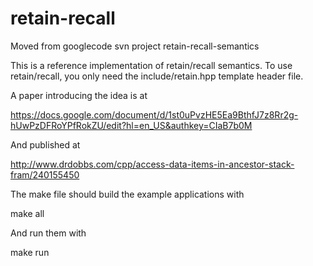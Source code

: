 retain-recall
=============

Moved from googlecode svn project retain-recall-semantics

This is a reference implementation of retain/recall semantics.  To use
retain/recall, you only need the include/retain.hpp template header file.

A paper introducing the idea is at

https://docs.google.com/document/d/1st0uPvzHE5Ea9BthfJ7z8Rr2g-hUwPzDFRoYPfRokZU/edit?hl=en_US&authkey=CIaB7b0M

And published at

http://www.drdobbs.com/cpp/access-data-items-in-ancestor-stack-fram/240155450

The make file should build the example applications with

 make all

And run them with

 make run




